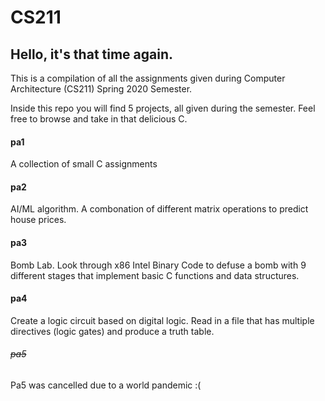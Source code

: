 # CS211
## Hello, it's that time again.

This is a compilation of all the assignments given during Computer Architecture (CS211) Spring 2020 Semester.

Inside this repo you will find 5 projects, all given during the semester. Feel free to browse and take in that delicious C.

#### pa1
A collection of small C assignments

#### pa2
AI/ML algorithm. A combonation of different matrix operations to predict house prices.

#### pa3
Bomb Lab. Look through x86 Intel Binary Code to defuse a bomb with 9 different stages that implement basic C functions and data structures.

#### pa4
Create a logic circuit based on digital logic. Read in a file that has multiple directives (logic gates) and produce a
truth table.

###### ~~pa5~~
Pa5 was cancelled due to a world pandemic :(
